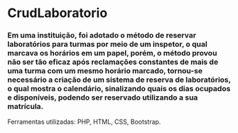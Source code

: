 # CrudLaboratorio

<h3> Em uma instituição, foi adotado o método de reservar laboratórios para turmas por meio de um inspetor, o qual marcava os horários em um papel, porém, o método provou não ser tão eficaz após reclamações constantes de mais de uma turma com um mesmo horário marcado, tornou-se necessário a criação de um sistema de reserva de laboratórios, o qual mostra o calendário, sinalizando quais os dias ocupados e disponíveis, podendo ser reservado utilizando a sua matrícula. </h3>

Ferramentas utilizadas: PHP, HTML, CSS, Bootstrap.

